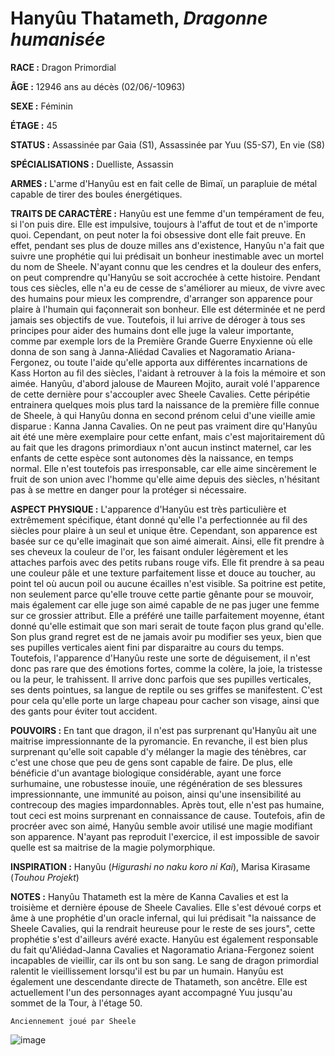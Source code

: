 # Hanyûu Thatameth, *Dragonne humanisée*

**RACE :** Dragon Primordial

**ÂGE :** 12946 ans au décès (02/06/-10963)

**SEXE :** Féminin

**ÉTAGE :** 45

**STATUS :** Assassinée par Gaia (S1), Assassinée par Yuu (S5-S7), En vie (S8)

**SPÉCIALISATIONS :** Duelliste, Assassin

**ARMES :** L'arme d'Hanyûu est en fait celle de Bimaï, un parapluie de métal capable de tirer des boules énergétiques.

**TRAITS DE CARACTÈRE :** Hanyûu est une femme d'un tempérament de feu, si l'on puis dire. Elle est impulsive, toujours à l'affut de tout et de n'importe quoi. Cependant, on peut noter la foi obsessive dont elle fait preuve. En effet, pendant ses plus de douze milles ans d'existence, Hanyûu n'a fait que suivre une prophétie qui lui prédisait un bonheur inestimable avec un mortel du nom de Sheele. N'ayant connu que les cendres et la douleur des enfers, on peut comprendre qu'Hanyûu se soit accrochée à cette histoire. Pendant tous ces siècles, elle n'a eu de cesse de s'améliorer au mieux, de vivre avec des humains pour mieux les comprendre, d'arranger son apparence pour plaire à l'humain qui façonnerait son bonheur. Elle est déterminée et ne perd jamais ses objectifs de vue. Toutefois, il lui arrive de déroger à tous ses principes pour aider des humains dont elle juge la valeur importante, comme par exemple lors de la Première Grande Guerre Enyxienne où elle donna de son sang à Janna-Aliédad Cavalies et Nagoramatio Ariana-Fergonez, ou toute l'aide qu'elle apporta aux différentes incarnations de Kass Horton au fil des siècles, l'aidant à retrouver à la fois la mémoire et son aimée. Hanyûu, d'abord jalouse de Maureen Mojito, aurait volé l'apparence de cette dernière pour s'accoupler avec Sheele Cavalies. Cette péripétie entrainera quelques mois plus tard la naissance de la première fille connue de Sheele, à qui Hanyûu donna en second prénom celui d'une vieille amie disparue : Kanna Janna Cavalies. On ne peut pas vraiment dire qu'Hanyûu ait été une mère exemplaire pour cette enfant, mais c'est majoritairement dû au fait que les dragons primordiaux n'ont aucun instinct maternel, car les enfants de cette espèce sont autonomes dès la naissance, en temps normal. Elle n'est toutefois pas irresponsable, car elle aime sincèrement le fruit de son union avec l'homme qu'elle aime depuis des siècles, n'hésitant pas à se mettre en danger pour la protéger si nécessaire.

**ASPECT PHYSIQUE :** L'apparence d'Hanyûu est très particulière et extrêmement spécifique, étant donné qu'elle l'a perfectionnée au fil des siècles pour plaire à un seul et unique être. Cependant, son apparence est basée sur ce qu'elle imaginait que son aimé aimerait. Ainsi, elle fit prendre à ses cheveux la couleur de l'or, les faisant onduler légèrement et les attaches parfois avec des petits rubans rouge vifs. Elle fit prendre à sa peau une couleur pâle et une texture parfaitement lisse et douce au toucher, au point tel où aucun poil ou aucune écailles n'est visible. Sa poitrine est petite, non seulement parce qu'elle trouve cette partie gênante pour se mouvoir, mais également car elle juge son aimé capable de ne pas juger une femme sur ce grossier attribut. Elle a préféré une taille parfaitement moyenne, étant donné qu'elle estimait que son mari serait de toute façon plus grand qu'elle. Son plus grand regret est de ne jamais avoir pu modifier ses yeux, bien que ses pupilles verticales aient fini par disparaitre au cours du temps. Toutefois, l'apparence d'Hanyûu reste une sorte de déguisement, il n'est donc pas rare que des émotions fortes, comme la colère, la joie, la tristesse ou la peur,  le trahissent. Il arrive donc parfois que ses pupilles verticales, ses dents pointues, sa langue de reptile ou ses griffes se manifestent. C'est pour cela qu'elle porte un large chapeau pour cacher son visage, ainsi que des gants pour éviter tout accident.

**POUVOIRS :** En tant que dragon, il n'est pas surprenant qu'Hanyûu ait une maitrise impressionnante de la pyromancie. En revanche, il est bien plus surprenant qu'elle soit capable d'y mélanger la magie des ténèbres, car c'est une chose que peu de gens sont capable de faire. De plus, elle bénéficie d'un avantage biologique considérable, ayant une force surhumaine, une robustesse inouïe, une régénération de ses blessures impressionnante, une immunité au poison, ainsi qu'une insensibilité au contrecoup des magies impardonnables. Après tout, elle n'est pas humaine, tout ceci est moins surprenant en connaissance de cause. Toutefois, afin de procréer avec son aimé, Hanyûu semble avoir utilisé une magie modifiant son apparence. N'ayant pas reproduit l'exercice, il est impossible de savoir quelle est sa maitrise de la magie polymorphique.

**INSPIRATION :** Hanyûu (*Higurashi no naku koro ni Kai*), Marisa Kirasame (*Touhou Projekt*)

**NOTES :** Hanyûu Thatameth est la mère de Kanna Cavalies et est la troisième et dernière épouse de Sheele Cavalies. Elle s'est dévoué corps et âme à une prophétie d'un oracle infernal, qui lui prédisait "la naissance de Sheele Cavalies, qui la rendrait heureuse pour le reste de ses jours", cette prophétie s'est d'ailleurs avéré exacte. Hanyûu est également responsable du fait qu'Aliédad-Janna Cavalies et Nagoramatio Ariana-Fergonez soient incapables de vieillir, car ils ont bu son sang. Le sang de dragon primordial ralentit le vieillissement lorsqu'il est bu par un humain. Hanyûu est également une descendante directe de Thatameth, son ancêtre. Elle est actuellement l'un des personnages ayant accompagné Yuu jusqu'au sommet de la Tour, à l'étage 50.

`Anciennement joué par Sheele`

![image](https://enyxia.alkanife.fr/images/characters/hanyuu.png)
